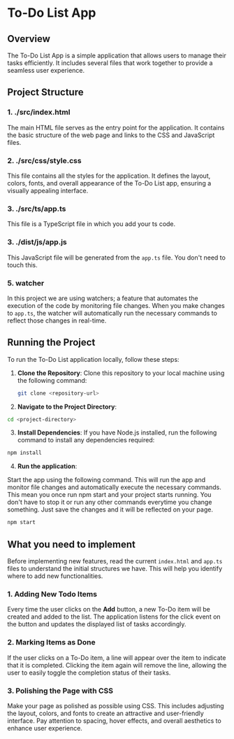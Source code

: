 # To-Do List App

## Overview

The To-Do List App is a simple application that allows users to manage their tasks efficiently. It includes several files that work together to provide a seamless user experience.

## Project Structure

### 1. ./src/index.html
The main HTML file serves as the entry point for the application. It contains the basic structure of the web page and links to the CSS and JavaScript files.

### 2. ./src/css/style.css
This file contains all the styles for the application. It defines the layout, colors, fonts, and overall appearance of the To-Do List app, ensuring a visually appealing interface.

### 3. ./src/ts/app.ts
This file is a TypeScript file in which you add your ts code.

### 3. ./dist/js/app.js
This JavaScript file will be generated from the `app.ts` file. You don't need to touch this.


### 5. watcher
In this project we are using watchers; a feature that automates the execution of the code by monitoring file changes. When you make changes to `app.ts`, the watcher will automatically run the necessary commands to reflect those changes in real-time.


## Running the Project

To run the To-Do List application locally, follow these steps:

1. **Clone the Repository**:
   Clone this repository to your local machine using the following command:

   ```bash
   git clone <repository-url>
   ```

2. **Navigate to the Project Directory**:

  ```bash
  cd <project-directory>
  ```

3. **Install Dependencies**:
If you have Node.js installed, run the following command to install any dependencies required:

  ```bash
  npm install
  ```

4. **Run the application**:

Start the app using the following command. This will run the app and monitor file changes and automatically execute the necessary commands. This mean you once run npm start and your project starts running. You don't have to stop it or run any other commands everytime you change something. Just save the changes and it will be reflected on your page.

  ```bash
  npm start
  ```


  ## What you need to implement

Before implementing new features, read the current `index.html` and `app.ts` files to understand the initial structures we have. This will help you identify where to add new functionalities.

### 1. Adding New Todo Items
Every time the user clicks on the **Add** button, a new To-Do item will be created and added to the list. The application listens for the click event on the button and updates the displayed list of tasks accordingly.

### 2. Marking Items as Done
If the user clicks on a To-Do item, a line will appear over the item to indicate that it is completed. Clicking the item again will remove the line, allowing the user to easily toggle the completion status of their tasks.

### 3. Polishing the Page with CSS
Make your page as polished as possible using CSS. This includes adjusting the layout, colors, and fonts to create an attractive and user-friendly interface. Pay attention to spacing, hover effects, and overall aesthetics to enhance user experience.
